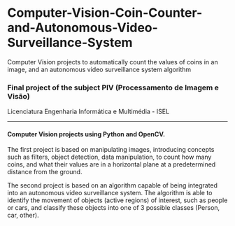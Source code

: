 # Computer-Vision-Coin-Counter-and-Autonomous-Video-Surveillance-System
Computer Vision projects to automatically count the values of coins in an image, and an autonomous video surveillance system algorithm

### Final project of the subject PIV (Processamento de Imagem e Visão)

Licenciatura Engenharia Informática e Multimédia - ISEL

---

#### Computer Vision projects using Python and OpenCV.

The first project is based on manipulating images, introducing concepts such as filters, object detection,
data manipulation, to count how many coins, and what their values are in a horizontal plane at a predetermined distance from the ground.

The second project is based on an algorithm capable of being integrated into an 
autonomous video surveillance system. The algorithm is able to identify the movement of 
objects (active regions) of interest, such as people or cars, and classify these objects 
into one of 3 possible classes (Person, car, other).
